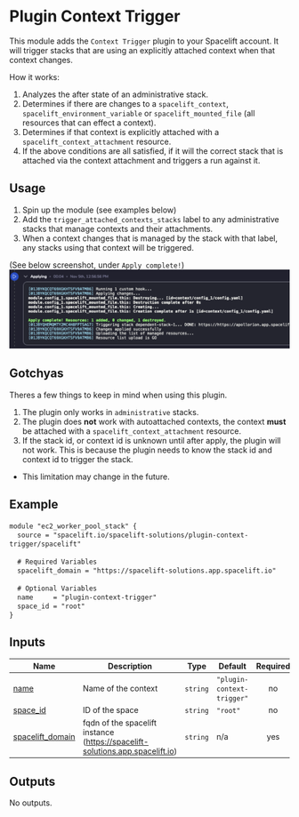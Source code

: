 # Plugin Context Trigger

This module adds the `Context Trigger` plugin to your Spacelift account.
It will trigger stacks that are using an explicitly attached context when that context changes.

How it works:
1. Analyzes the after state of an administrative stack.
2. Determines if there are changes to a `spacelift_context`, `spacelift_environment_variable` or `spacelift_mounted_file` (all resources that can effect a context).
3. Determines if that context is explicitly attached with a `spacelift_context_attachment` resource.
4. If the above conditions are all satisfied, if it will the correct stack that is attached via the context attachment and triggers a run against it.

## Usage

1. Spin up the module (see examples below)
2. Add the `trigger_attached_contexts_stacks` label to any administrative stacks that manage contexts and their attachments.
3. When a context changes that is managed by the stack with that label, any stacks using that context will be triggered.

(See below screenshot, under `Apply complete!`)  
![screenshot.png](screenshot.png)

## Gotchyas

Theres a few things to keep in mind when using this plugin.
1. The plugin only works in `administrative` stacks.
2. The plugin does **not** work with autoattached contexts, the context **must** be attached with a `spacelift_context_attachment` resource.
3. If the stack id, or context id is unknown until after apply, the plugin will not work. This is because the plugin needs to know the stack id and context id to trigger the stack.
  - This limitation may change in the future.

<!-- BEGIN_TF_DOCS -->
## Example

```hcl
module "ec2_worker_pool_stack" {
  source = "spacelift.io/spacelift-solutions/plugin-context-trigger/spacelift"

  # Required Variables
  spacelift_domain = "https://spacelift-solutions.app.spacelift.io"

  # Optional Variables
  name     = "plugin-context-trigger"
  space_id = "root"
}
```

## Inputs

| Name | Description | Type | Default | Required |
|------|-------------|------|---------|:--------:|
| <a name="input_name"></a> [name](#input\_name) | Name of the context | `string` | `"plugin-context-trigger"` | no |
| <a name="input_space_id"></a> [space\_id](#input\_space\_id) | ID of the space | `string` | `"root"` | no |
| <a name="input_spacelift_domain"></a> [spacelift\_domain](#input\_spacelift\_domain) | fqdn of the spacelift instance (https://spacelift-solutions.app.spacelift.io) | `string` | n/a | yes |

## Outputs

No outputs.  
<!-- END_TF_DOCS -->
